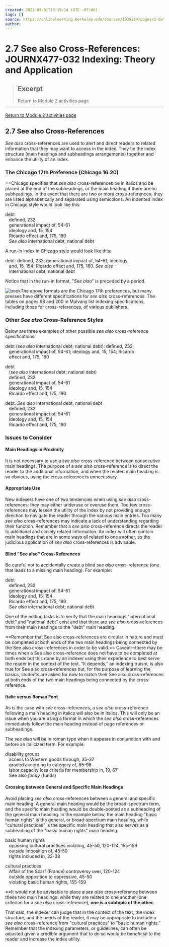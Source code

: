 ```yaml
---
created: 2022-09-01T15:19:14 (UTC -07:00)
tags: []
source: https://onlinelearning.berkeley.edu/courses/1939224/pages/2-dot-7-see-also-cross-references?module_item_id=89811821
author: 
---
```


# 2.7 See also Cross-References: JOURNX477-032 Indexing: Theory and Application

> ## Excerpt
> Return to Module 2 activities page

---
[Return to Module 2 activities page](https://onlinelearning.berkeley.edu/courses/1939224/pages/module-2 "Module 2")

## 2.7 See also Cross-References

_See also_ cross-references are used to alert and direct readers to related information that they may want to access in the index. They tie the index structure (main headings and subheadings arrangements) together and enhance the utility of an index.

### The Chicago 17th Preference (Chicago 16.20)

==Chicago specifies that _see also_ cross-references be in italics and be placed at the end of the subheadings, or the main heading if there are no subheadings. In the event that there are two or more cross-references, they are listed alphabetically and separated using semicolons. An indented index in Chicago style would look like this:

debt  
   defined, 232  
   generational impact of, 54-61  
   ideology and, 15, 154  
   Ricardo effect and, 175, 180  
   _See also_ international debt; national debt

A run-in index in Chicago style would look like this:

debt: defined, 232; generational impact of, 54-61; ideology  
   and, 15, 154; Ricardo effect and, 175, 180. _See also_  
   international debt; national debt

Notice that in the run-in format, "_See also_" is preceded by a period.

![book](https://onlinelearning.berkeley.edu/courses/1939224/files/233565965/preview)The above formats are the Chicago 17th preferences, but many presses have different specifications for _see also_ cross-references. The tables on pages 68 and 200 in Mulvany list indexing specifications, including those for cross-references, of various publishers.

### Other _See also_ Cross-Reference Styles

Below are three examples of other possible _see also_ cross-reference specifications.

debt (_see also_ international debt; national debt): defined, 232;  
   generational impact of, 54-61; ideology and, 15, 154; Ricardo  
   effect and, 175, 180

debt  
   (_see also_ international debt; national debt)  
   defined, 232  
   generational impact of, 54-61  
   ideology and, 15, 154  
   Ricardo effect and, 175, 180

debt. _See also_ international debt; national debt  
   defined, 232  
   generational impact of, 54-61  
   ideology and, 15, 154  
   Ricardo effect and, 175, 180

### Issues to Consider

#### Main Headings in Proximity

It is not necessary to use a _see also_ cross-reference between consecutive main headings. The purpose of a _see also_ cross-reference is to direct the reader to the additional information, and when the related main heading is so obvious, using the cross-reference is unnecessary.

#### Appropriate Use

New indexers have one of two tendencies when using _see also_ cross-references: they may either underuse or overuse them. Too few cross-references may lessen the utility of the index by not providing enough direction to navigate the reader through the various main entries. Too many _see also_ cross-references may indicate a lack of understanding regarding their function. Remember that a _see also_ cross-reference directs the reader to additional and closely related information. An index will often contain main headings that are in some ways all related to one another, so the judicious application of _see also_ cross-references is advisable.

#### Blind "See also" Cross-References

Be careful not to accidentally create a blind _see also_ cross-reference (one that leads to a missing main heading). For example:

debt  
   defined, 232  
   generational impact of, 54-61  
   ideology and, 15, 154  
   Ricardo effect and, 175, 180  
   _See also_ international debt; national debt

One of the editing tasks is to verify that the main headings "international debt" and "national debt" exist and that there are _see also_ cross-references from their main headings to the "debt" main heading.

==Remember that See also cross-references are circular in nature and must be completed at both ends of the two main headings being connected by the See also cross-references in order to be valid.== Caveat—there may be times when a See also cross-reference does not have to be completed at both ends but this done by an indexer using their experience to best serve the reader in the context of the text. “It depends,” an indexing truism, is also true for See also cross-references but, for the purpose of learning the basics, students are asked for now to match their See also cross-references at both ends of the two main headings being connected by the cross-reference.

#### Italic versus Roman Font

As is the case with _see_ cross-references, a _see also_ cross-reference following a main heading in italics will also be in italics. This will only be an issue when you are using a format in which the _see also_ cross-references immediately follow the main heading instead of page references or subheadings.

The _see also_ will be in roman type when it appears in conjunction with and before an italicized term. For example:

disability groups  
   access to Western goods through, 35-37  
   graded according to category of, 85-98  
   labor capacity loss criteria for membership in, 19, 67  
   See also _fondy_ (funds)

#### Crossing between General and Specific Main Headings

Avoid placing _see also_ cross-references between a general and specific main heading. A general main heading would be the broad-spectrum term, and the specific main heading would be double-posted as a subheading of the general main heading. In the example below, the main heading "basic human rights" is the general, or broad-spectrum main heading, while "cultural practices" is the specific main heading that also serves as a subheading of the "basic human rights" main heading:

basic human rights  
   opposing cultural practices violating, 45-50, 120-124, 155-159  
   outside imposition of, 45-50  
   rights included in, 33-38

cultural practices  
   Affair of the Scarf (France) controversy over, 120-124  
   outside opposition to oppressive, 45-50  
   violating basic human rights, 155-159

==It would not be advisable to place a _see also_ cross-reference between these two main headings: while they are related to one another (one criterion for a _see also_ cross-reference), **one is a subtopic of the other.**

That said, the indexer can judge that in the context of the text, the index structure, and the needs of the reader, it may be appropriate to include a _see also_ cross-reference from "cultural practices" to "basic human rights." Remember that the indexing parameters, or guidelines, can often be adjusted given a credible argument that to do so would be beneficial to the reader and increase the index utility.
